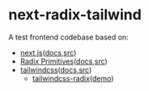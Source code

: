 # next-radix-tailwind

A test frontend codebase based on:

- [next.js](https://nextjs.org/)([docs](https://nextjs.org/docs/getting-started),[src](https://github.com/vercel/next.js))
- [Radix Primitives](https://www.radix-ui.com/)([docs](https://www.radix-ui.com/docs/primitives/overview/introduction),[src](https://github.com/radix-ui))
- [tailwindcss](https://tailwindcss.com/)([docs](https://tailwindcss.com/docs/installation),[src](https://github.com/tailwindlabs/tailwindcss))
  - [tailwindcss-radix](https://github.com/ecklf/tailwindcss-radix)([demo](https://tailwindcss-radix.vercel.app/))
